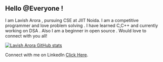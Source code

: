## Hello  @Everyone !
 I am Lavish Arora , pursuing CSE at JIIT Noida.
 I am a competitive programmer and love problem solving .
 I have learned C,C++ and currently working on DSA .
 Also I am a beginner in open source .
 Would love to connect with you all!
 
 [![Lavish Arora GitHub stats](https://github-readme-stats.vercel.app/api?Lavisharora30=anuraghazra)](https://github.com/anuraghazra/github-readme-stats)

 
 
 Connect with me on LinkedIn [Click Here](https://www.linkedin.com/in/lavish-arora-30/).
